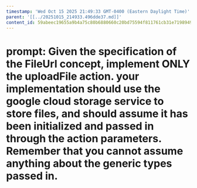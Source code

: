 ```yaml
---
timestamp: 'Wed Oct 15 2025 21:49:33 GMT-0400 (Eastern Daylight Time)'
parent: '[[../20251015_214933.496dde37.md]]'
content_id: 59abeec19655a9b4a75c80b6880660c20bd75594f811761cb31e719894955993
---
```


# prompt: Given the specification of the FileUrl concept, implement ONLY the uploadFile action. your implementation should use the google cloud storage service to store files, and should assume it has been initialized and passed in through the action parameters. Remember that you cannot assume anything about the generic types passed in.
